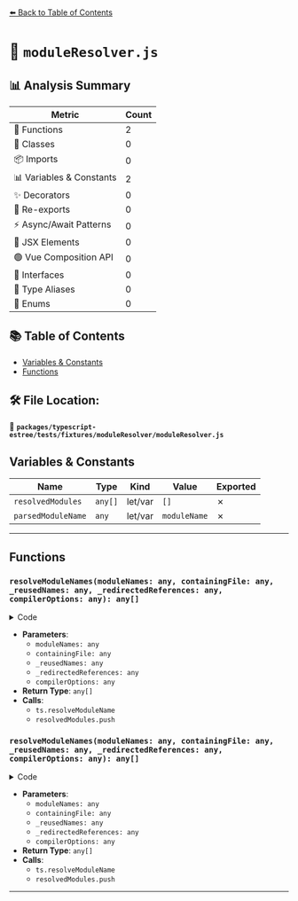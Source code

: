 [⬅️ Back to Table of Contents](../../../../../index.md)

# 📄 `moduleResolver.js`

## 📊 Analysis Summary

| Metric | Count |
|--------|-------|
| 🔧 Functions | 2 |
| 🧱 Classes | 0 |
| 📦 Imports | 0 |
| 📊 Variables & Constants | 2 |
| ✨ Decorators | 0 |
| 🔄 Re-exports | 0 |
| ⚡ Async/Await Patterns | 0 |
| 💠 JSX Elements | 0 |
| 🟢 Vue Composition API | 0 |
| 📐 Interfaces | 0 |
| 📑 Type Aliases | 0 |
| 🎯 Enums | 0 |

## 📚 Table of Contents

- [Variables & Constants](#variables-constants)
- [Functions](#functions)

## 🛠️ File Location:
📂 **`packages/typescript-estree/tests/fixtures/moduleResolver/moduleResolver.js`**

## Variables & Constants

| Name | Type | Kind | Value | Exported |
|------|------|------|-------|----------|
| `resolvedModules` | `any[]` | let/var | `[]` | ✗ |
| `parsedModuleName` | `any` | let/var | `moduleName` | ✗ |


---

## Functions

### `resolveModuleNames(moduleNames: any, containingFile: any, _reusedNames: any, _redirectedReferences: any, compilerOptions: any): any[]`

<details><summary>Code</summary>

```ts
(
    moduleNames,
    containingFile,
    _reusedNames,
    _redirectedReferences,
    compilerOptions,
  ) => {
    const resolvedModules = [];

    for (const moduleName of moduleNames) {
      let parsedModuleName = moduleName;

      if (parsedModuleName === '__PLACEHOLDER__') {
        parsedModuleName = './something';
      }

      const resolution = ts.resolveModuleName(
        parsedModuleName,
        containingFile,
        compilerOptions,
        {
          fileExists: ts.sys.fileExists,
          readFile: ts.sys.readFile,
        },
      );

      resolvedModules.push(resolution.resolvedModule);
    }

    return resolvedModules;
  }
```
</details>

- **Parameters**:
  - `moduleNames: any`
  - `containingFile: any`
  - `_reusedNames: any`
  - `_redirectedReferences: any`
  - `compilerOptions: any`
- **Return Type**: `any[]`
- **Calls**:
  - `ts.resolveModuleName`
  - `resolvedModules.push`
### `resolveModuleNames(moduleNames: any, containingFile: any, _reusedNames: any, _redirectedReferences: any, compilerOptions: any): any[]`

<details><summary>Code</summary>

```ts
(
    moduleNames,
    containingFile,
    _reusedNames,
    _redirectedReferences,
    compilerOptions,
  ) => {
    const resolvedModules = [];

    for (const moduleName of moduleNames) {
      let parsedModuleName = moduleName;

      if (parsedModuleName === '__PLACEHOLDER__') {
        parsedModuleName = './something';
      }

      const resolution = ts.resolveModuleName(
        parsedModuleName,
        containingFile,
        compilerOptions,
        {
          fileExists: ts.sys.fileExists,
          readFile: ts.sys.readFile,
        },
      );

      resolvedModules.push(resolution.resolvedModule);
    }

    return resolvedModules;
  }
```
</details>

- **Parameters**:
  - `moduleNames: any`
  - `containingFile: any`
  - `_reusedNames: any`
  - `_redirectedReferences: any`
  - `compilerOptions: any`
- **Return Type**: `any[]`
- **Calls**:
  - `ts.resolveModuleName`
  - `resolvedModules.push`

---